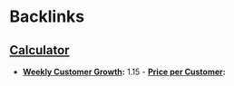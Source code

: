 
# Backlinks
## [Calculator](<Calculator.md>)
- **[Weekly Customer Growth](<Weekly Customer Growth.md>):** 1.15
        - **[Price per Customer](<Price per Customer.md>):**

